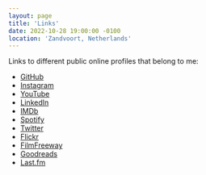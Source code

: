 ```yaml
---
layout: page
title: 'Links'
date: 2022-10-28 19:00:00 -0100
location: 'Zandvoort, Netherlands'
---
```


Links to different public online profiles that belong to me:

- <a href="https://github.com/andorthehood">GitHub</a>
- <a href="https://instagram.com/andortheinfluence">Instagram</a>
- <a href="https://www.youtube.com/c/Polg%C3%A1rAndor">YouTube</a>
- <a href="https://nl.linkedin.com/in/andorstaffed">LinkedIn</a>
- <a href="https://www.imdb.com/name/nm11601357/">IMDb<a>
- <a href="https://open.spotify.com/user/hngrhorace">Spotify</a>
- <a href="https://twitter.com/andormade">Twitter</a>
- <a href="https://www.flickr.com/photos/hngrhorace/">Flickr</a>
- <a href="https://filmfreeway.com/AndorPolgar">FilmFreeway</a>
- <a href="https://www.goodreads.com/user/show/98906610-andor-polg-r">Goodreads</a>
- <a href="https://www.last.fm/user/hngrhorace">Last.fm</a>
